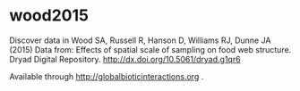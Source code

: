 # wood2015
Discover data in Wood SA, Russell R, Hanson D, Williams RJ, Dunne JA (2015) Data from: Effects of spatial scale of sampling on food web structure. Dryad Digital Repository. http://dx.doi.org/10.5061/dryad.g1qr6

Available through http://globalbioticinteractions.org .
